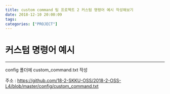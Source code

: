 ```yaml
---
title: custom command 팀 프로젝트 2 커스텀 명령어 예시 작성해보기
date: 2018-12-10 20:00:09
tags:
categories: ["PROJECT"]
---
```


# 커스텀 명령어 예시 

---

config 폴더에 custom_command.txt 작성

주소 : https://github.com/18-2-SKKU-OSS/2018-2-OSS-L4/blob/master/config/custom_command.txt
